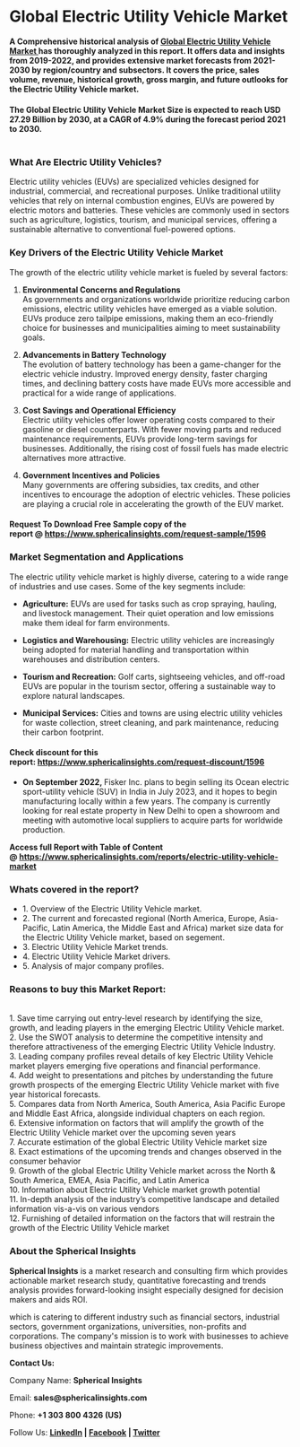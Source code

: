 <h1 class="news-post-title">Global Electric Utility Vehicle Market&nbsp;</h1>
<p><strong>A Comprehensive historical analysis of&nbsp;<a href="https://www.sphericalinsights.com/reports/electric-utility-vehicle-market" target="_blank" rel="noreferrer noopener">Global Electric Utility Vehicle Market&nbsp;</a>has thoroughly analyzed in this report. It offers data and insights from 2019-2022, and provides extensive market forecasts from 2021-2030 by region/country and subsectors. It covers the price, sales volume, revenue, historical growth, gross margin, and future outlooks for the Electric Utility Vehicle market.</strong></p>
<h4><strong>The Global Electric Utility Vehicle Market Size is expected to reach USD 27.29 Billion by 2030, at a CAGR of 4.9% during the forecast period 2021 to 2030.</strong></h4>
<p><strong><img src="https://www.sphericalinsights.com/images/rd/uitlity1.png" alt="" /></strong></p>
<h3>What Are Electric Utility Vehicles?</h3>
<p>Electric utility vehicles (EUVs) are specialized vehicles designed for industrial, commercial, and recreational purposes. Unlike traditional utility vehicles that rely on internal combustion engines, EUVs are powered by electric motors and batteries. These vehicles are commonly used in sectors such as agriculture, logistics, tourism, and municipal services, offering a sustainable alternative to conventional fuel-powered options.</p>
<h3>Key Drivers of the Electric Utility Vehicle Market</h3>
<p>The growth of the electric utility vehicle market is fueled by several factors:</p>
<ol>
<li>
<p><strong>Environmental Concerns and Regulations</strong><br />As governments and organizations worldwide prioritize reducing carbon emissions, electric utility vehicles have emerged as a viable solution. EUVs produce zero tailpipe emissions, making them an eco-friendly choice for businesses and municipalities aiming to meet sustainability goals.</p>
</li>
<li>
<p><strong>Advancements in Battery Technology</strong><br />The evolution of battery technology has been a game-changer for the electric vehicle industry. Improved energy density, faster charging times, and declining battery costs have made EUVs more accessible and practical for a wide range of applications.</p>
</li>
<li>
<p><strong>Cost Savings and Operational Efficiency</strong><br />Electric utility vehicles offer lower operating costs compared to their gasoline or diesel counterparts. With fewer moving parts and reduced maintenance requirements, EUVs provide long-term savings for businesses. Additionally, the rising cost of fossil fuels has made electric alternatives more attractive.</p>
</li>
<li>
<p><strong>Government Incentives and Policies</strong><br />Many governments are offering subsidies, tax credits, and other incentives to encourage the adoption of electric vehicles. These policies are playing a crucial role in accelerating the growth of the EUV market.</p>
</li>
</ol>
<h4>Request To Download Free Sample copy of the report&nbsp;@&nbsp;<a href="https://www.sphericalinsights.com/request-sample/1596">https://www.sphericalinsights.com/request-sample/1596</a></h4>
<h3>Market Segmentation and Applications</h3>
<p>The electric utility vehicle market is highly diverse, catering to a wide range of industries and use cases. Some of the key segments include:</p>
<ul>
<li>
<p><strong>Agriculture:</strong>&nbsp;EUVs are used for tasks such as crop spraying, hauling, and livestock management. Their quiet operation and low emissions make them ideal for farm environments.</p>
</li>
<li>
<p><strong>Logistics and Warehousing:</strong>&nbsp;Electric utility vehicles are increasingly being adopted for material handling and transportation within warehouses and distribution centers.</p>
</li>
<li>
<p><strong>Tourism and Recreation:</strong>&nbsp;Golf carts, sightseeing vehicles, and off-road EUVs are popular in the tourism sector, offering a sustainable way to explore natural landscapes.</p>
</li>
<li>
<p><strong>Municipal Services:</strong>&nbsp;Cities and towns are using electric utility vehicles for waste collection, street cleaning, and park maintenance, reducing their carbon footprint.</p>
</li>
</ul>
<h4>Check discount for this report:&nbsp;<a href="https://www.sphericalinsights.com/request-discount/1596">https://www.sphericalinsights.com/request-discount/1596</a></h4>
<ul>
<li><strong>On September 2022,&nbsp;</strong>Fisker Inc. plans to begin selling its Ocean electric sport-utility vehicle (SUV) in India in July 2023, and it hopes to begin manufacturing locally within a few years. The company is currently looking for real estate property in New Delhi to open a showroom and meeting with automotive local suppliers to acquire parts for worldwide production.</li>
</ul>
<p><strong>Access full Report with Table of Content @&nbsp;<a href="https://www.sphericalinsights.com/reports/electric-utility-vehicle-market">https://www.sphericalinsights.com/reports/electric-utility-vehicle-market</a>&nbsp;</strong></p>
<h3><strong>Whats covered in the report?</strong></h3>
<ul>
<li>1. Overview of the Electric Utility Vehicle market.</li>
<li>2. The current and forecasted regional (North America, Europe, Asia-Pacific, Latin America, the Middle East and Africa) market size data for the Electric Utility Vehicle market, based on segement.</li>
<li>3. Electric Utility Vehicle Market trends.</li>
<li>4. Electric Utility Vehicle Market drivers.</li>
<li>5. Analysis of major company profiles.</li>
</ul>
<h3><strong>Reasons to buy this Market Report:</strong></h3>
<p><br />1. Save time carrying out entry-level research by identifying the size, growth, and leading players in the emerging Electric Utility Vehicle market.<br />2. Use the SWOT analysis to determine the competitive intensity and therefore attractiveness of the emerging Electric Utility Vehicle Industry.<br />3. Leading company profiles reveal details of key Electric Utility Vehicle market players emerging five operations and financial performance.<br />4. Add weight to presentations and pitches by understanding the future growth prospects of the emerging Electric Utility Vehicle market with five year historical forecasts.<br />5. Compares data from North America, South America, Asia Pacific Europe and Middle East Africa, alongside individual chapters on each region.<br />6. Extensive information on factors that will amplify the growth of the Electric Utility Vehicle market over the upcoming seven years<br />7. Accurate estimation of the global Electric Utility Vehicle market size<br />8. Exact estimations of the upcoming trends and changes observed in the consumer behavior<br />9. Growth of the global Electric Utility Vehicle market across the North &amp; South America, EMEA, Asia Pacific, and Latin America<br />10. Information about Electric Utility Vehicle market growth potential<br />11. In-depth analysis of the industry&rsquo;s competitive landscape and detailed information vis-a-vis on various vendors<br />12. Furnishing of detailed information on the factors that will restrain the growth of the Electric Utility Vehicle market</p>
<h3><strong>About the Spherical Insights</strong></h3>
<p><strong>Spherical Insights</strong>&nbsp;is a market research and consulting firm which provides actionable market research study, quantitative forecasting and trends analysis provides forward-looking insight especially designed for decision makers and aids ROI.</p>
<p>which is catering to different industry such as financial sectors, industrial sectors, government organizations, universities, non-profits and corporations. The company's mission is to work with businesses to achieve business objectives and maintain strategic improvements.</p>
<p><strong>Contact Us:</strong></p>
<p>Company Name:&nbsp;<strong>Spherical Insights</strong></p>
<p>Email:&nbsp;<strong>sales@sphericalinsights.com</strong></p>
<p>Phone:&nbsp;<strong>+1 303 800 4326 (US)</strong></p>
<p>Follow Us:&nbsp;<strong><a href="https://www.linkedin.com/company/spherical-insight/"><u>LinkedIn</u></a>&nbsp;|&nbsp;<a href="https://www.facebook.com/sphericalinsights22"><u>Facebook</u></a>&nbsp;|&nbsp;<a href="https://twitter.com/SInsights_US"><u>Twitter</u></a></strong></p>

